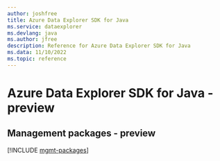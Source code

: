```yaml
---
author: joshfree
title: Azure Data Explorer SDK for Java
ms.service: dataexplorer
ms.devlang: java
ms.author: jfree
description: Reference for Azure Data Explorer SDK for Java
ms.data: 11/10/2022
ms.topic: reference
---
```

# Azure Data Explorer SDK for Java - preview

## Management packages - preview
[!INCLUDE [mgmt-packages](data-explorer-mgmt-index.md)]